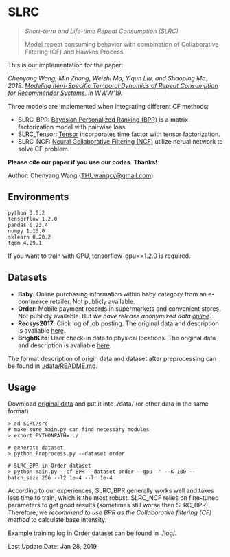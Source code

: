 # SLRC
>  *Short-term and Life-time Repeat Consumption (SLRC)*     
>
> Model repeat consuming behavior with combination of Collaborative Filtering (CF) and Hawkes Process.



This is our implementation for the paper:

*Chenyang Wang, Min Zhang, Weizhi Ma, Yiqun Liu, and Shaoping Ma. 2019. [Modeling Item-Specific Temporal Dynamics of Repeat Consumption for Recommender Systems.](https://github.com/THUwangcy/SLRC) 
In WWW'19.*

Three models are implemented when integrating different CF methods:

- SLRC_BPR: [Bayesian Personalized Ranking (BPR)](https://dl.acm.org/citation.cfm?id=1795167) is a matrix factorization model with pairwise loss.
- SLRC_Tensor: [Tensor](https://dl.acm.org/citation.cfm?id=1864727) incorporates time factor with tensor factorization.
- SLRC_NCF: [Neural Collaborative Filtering (NCF)](https://dl.acm.org/citation.cfm?id=3052569) utilize nerual network to solve CF problem.

**Please cite our paper if you use our codes. Thanks!**

Author: Chenyang Wang (THUwangcy@gmail.com)



## Environments

```
python 3.5.2
tensorflow 1.2.0
pandas 0.23.4
numpy 1.16.0
sklearn 0.20.2
tqdm 4.29.1
```

If you want to train with GPU, tensorflow-gpu==1.2.0 is required.



## Datasets

- **Baby**: Online purchasing information within baby category from an e-commerce retailer. Not publicly available.
- **Order**: Mobile payment records in supermarkets and convenient stores. Not publicly available. But *we have release anonymized data [online](https://drive.google.com/drive/folders/1ZDjnC2L0pWpdqd5TNXMICaB_GOsZXTI8?usp=sharing)*.
- **Recsys2017**: Click log of job posting. The original data and description is avaliable [here](http://www.recsyschallenge.com/2017/).
- **BrightKite**: User check-in data to physical locations. The original data and description is avaliable [here](http://snap.stanford.edu/data/loc-brightkite.html).

The format description of origin data and dataset after preprocessing can be found in  [./data/README.md](https://github.com/THUwangcy/SLRC/tree/master/data).



## Usage		

Download [original data](https://drive.google.com/drive/folders/1ZDjnC2L0pWpdqd5TNXMICaB_GOsZXTI8?usp=sharing) and put it into ./data/ (or other data in the same format)

```
> cd SLRC/src
# make sure main.py can find necessary modules
> export PYTHONPATH=../

# generate dataset
> python Preprocess.py --dataset order

# SLRC_BPR in Order dataset
> python main.py --cf BPR --dataset order --gpu '' --K 100 --batch_size 256 --l2 1e-4 --lr 1e-4
```

According to our experiences, SLRC_BPR generally works well and takes less time to train, which is the most robust. SLRC_NCF relies on fine-tuned parameters to get good results (sometimes still worse than SLRC_BPR). Therefore, we *recommend to use BPR as the Collaborative filtering (CF) method* to calculate base intensity.

Example training log in Order dataset can be found in [./log/](https://github.com/THUwangcy/SLRC/tree/master/log).



Last Update Date: Jan 28, 2019
